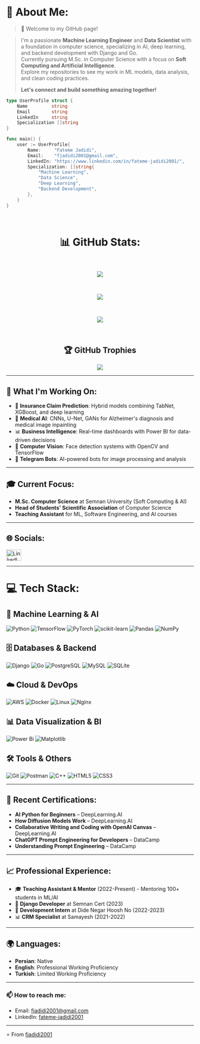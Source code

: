# 💫 About Me:
>🔭 Welcome to my GitHub page!<br>

>  I'm a passionate **Machine Learning Engineer** and **Data Scientist** with a foundation in computer science, specializing in AI, deep learning, and backend development with Django and Go. <br>  Currently pursuing M.Sc. in Computer Science with a focus on **Soft Computing and Artificial Intelligence**.
<br>  Explore my repositories to see my work in ML models, data analysis, and clean coding practices.
> 
> **Let's connect and build something amazing together!**

```go
type UserProfile struct {
	Name         string
	Email        string
	LinkedIn     string
	Specialization []string
}

func main() {
	user := UserProfile{
		Name:     "Fateme Jadidi",
		Email:    "fjadidi2001@gmail.com",
		LinkedIn: "https://www.linkedin.com/in/fateme-jadidi2001/",
		Specialization: []string{
			"Machine Learning",
			"Data Science", 
			"Deep Learning",
			"Backend Development",
		},
	}
}
```

<div align="center">
<br>
  
# 📊 GitHub Stats:

<br>

![](https://github-readme-stats.vercel.app/api?username=fjadidi2001&theme=dark&hide_border=true&include_all_commits=true&count_private=true)

<br>

![](https://github-readme-streak-stats.herokuapp.com/?user=fjadidi2001&theme=dark&hide_border=true)

<br>

![](https://github-readme-stats.vercel.app/api/top-langs/?username=fjadidi2001&theme=dark&hide_border=true&include_all_commits=true&count_private=true&layout=compact)

<br>

## 🏆 GitHub Trophies
![](https://github-profile-trophy.vercel.app/?username=fjadidi2001&theme=dark_dimmed&no-frame=true&no-bg=false&margin-w=4)
  
</div>

---

## 🚀 What I'm Working On:
- 🔬 **Insurance Claim Prediction**: Hybrid models combining TabNet, XGBoost, and deep learning
- 🧠 **Medical AI**: CNNs, U-Net, GANs for Alzheimer's diagnosis and medical image inpainting
- 📊 **Business Intelligence**: Real-time dashboards with Power BI for data-driven decisions
- 🤖 **Computer Vision**: Face detection systems with OpenCV and TensorFlow
- 💬 **Telegram Bots**: AI-powered bots for image processing and analysis

---

## 🎓 Current Focus:
- **M.Sc. Computer Science** at Semnan University (Soft Computing & AI)
- **Head of Students' Scientific Association** of Computer Science
- **Teaching Assistant** for ML, Software Engineering, and AI courses

---

## 🌐 Socials:
<p align="left">
<a href="https://linkedin.com/in/fateme-jadidi2001/" target="blank"><img align="center" src="https://raw.githubusercontent.com/rahuldkjain/github-profile-readme-generator/master/src/images/icons/Social/linked-in-alt.svg" alt="LinkedIn" height="30" width="40" /></a>
</p>

---

# 💻 Tech Stack:

## 🤖 Machine Learning & AI
![Python](https://img.shields.io/badge/python-3670A0?style=for-the-badge&logo=python&logoColor=ffdd54)
![TensorFlow](https://img.shields.io/badge/TensorFlow-%23FF6F00.svg?style=for-the-badge&logo=TensorFlow&logoColor=white)
![PyTorch](https://img.shields.io/badge/PyTorch-%23EE4C2C.svg?style=for-the-badge&logo=PyTorch&logoColor=white)
![scikit-learn](https://img.shields.io/badge/scikit--learn-%23F7931E.svg?style=for-the-badge&logo=scikit-learn&logoColor=white)
![Pandas](https://img.shields.io/badge/pandas-%23150458.svg?style=for-the-badge&logo=pandas&logoColor=white)
![NumPy](https://img.shields.io/badge/numpy-%23013243.svg?style=for-the-badge&logo=numpy&logoColor=white)

## 🗄️ Databases & Backend
![Django](https://img.shields.io/badge/django-%23092E20.svg?style=for-the-badge&logo=django&logoColor=white)
![Go](https://img.shields.io/badge/go-%2300ADD8.svg?style=for-the-badge&logo=go&logoColor=white)
![PostgreSQL](https://img.shields.io/badge/postgresql-%23316192.svg?style=for-the-badge&logo=postgresql&logoColor=white)
![MySQL](https://img.shields.io/badge/mysql-%2300f.svg?style=for-the-badge&logo=mysql&logoColor=white)
![SQLite](https://img.shields.io/badge/sqlite-%2307405e.svg?style=for-the-badge&logo=sqlite&logoColor=white)

## ☁️ Cloud & DevOps
![AWS](https://img.shields.io/badge/AWS-%23FF9900.svg?style=for-the-badge&logo=amazon-aws&logoColor=white)
![Docker](https://img.shields.io/badge/docker-%230db7ed.svg?style=for-the-badge&logo=docker&logoColor=white)
![Linux](https://img.shields.io/badge/Linux-FCC624?style=for-the-badge&logo=linux&logoColor=black)
![Nginx](https://img.shields.io/badge/nginx-%23009639.svg?style=for-the-badge&logo=nginx&logoColor=white)

## 📊 Data Visualization & BI
![Power Bi](https://img.shields.io/badge/power_bi-F2C811?style=for-the-badge&logo=powerbi&logoColor=black)
![Matplotlib](https://img.shields.io/badge/Matplotlib-%23ffffff.svg?style=for-the-badge&logo=Matplotlib&logoColor=black)

## 🛠️ Tools & Others
![Git](https://img.shields.io/badge/git-%23F05033.svg?style=for-the-badge&logo=git&logoColor=white)
![Postman](https://img.shields.io/badge/Postman-FF6C37?style=for-the-badge&logo=postman&logoColor=white)
![C++](https://img.shields.io/badge/c++-%2300599C.svg?style=for-the-badge&logo=c%2B%2B&logoColor=white)
![HTML5](https://img.shields.io/badge/html5-%23E34F26.svg?style=for-the-badge&logo=html5&logoColor=white)
![CSS3](https://img.shields.io/badge/css3-%231572B6.svg?style=for-the-badge&logo=css3&logoColor=white)

---

## 🏅 Recent Certifications:
- **AI Python for Beginners** – DeepLearning.AI
- **How Diffusion Models Work** – DeepLearning.AI
- **Collaborative Writing and Coding with OpenAI Canvas** – DeepLearning.AI
- **ChatGPT Prompt Engineering for Developers** – DataCamp
- **Understanding Prompt Engineering** – DataCamp

---

## 📈 Professional Experience:
- 🎓 **Teaching Assistant & Mentor** (2022-Present) - Mentoring 100+ students in ML/AI
- 🐍 **Django Developer** at Semnan Cert (2023)
- 🚀 **Development Intern** at Dide Negar Hoosh No (2022-2023)
- 📊 **CRM Specialist** at Samayesh (2021-2022)

---

## 🌍 Languages:
- **Persian**: Native
- **English**: Professional Working Proficiency  
- **Turkish**: Limited Working Proficiency

---

### 📫 How to reach me:
- Email: fjadidi2001@gmail.com
- LinkedIn: [fateme-jadidi2001](https://www.linkedin.com/in/fateme-jadidi2001/)

---

⭐️ From [fjadidi2001](https://github.com/fjadidi2001)
